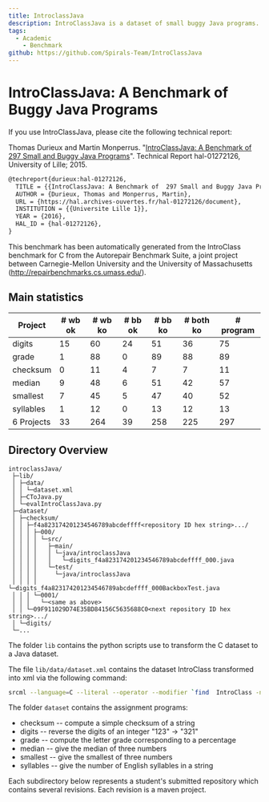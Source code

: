 ```yaml
---
title: IntroclassJava
description: IntroClassJava is a dataset of small buggy Java programs. This dataset is the Java version of the original dataset IntroClass that contains small buggy C programs.
tags:
  - Academic
	- Benchmark
github: https://github.com/Spirals-Team/IntroClassJava
---
```


# IntroClassJava: A Benchmark of Buggy Java Programs

If you use IntroClassJava, please cite the following technical report:

Thomas Durieux and Martin Monperrus. "[IntroClassJava: A Benchmark of  297 Small and Buggy Java Programs](https://hal.archives-ouvertes.fr/hal-01272126/document)". Technical Report hal-01272126, University of Lille; 2015. 

```latex
@techreport{durieux:hal-01272126,
  TITLE = {{IntroClassJava: A Benchmark of  297 Small and Buggy Java Programs}},
  AUTHOR = {Durieux, Thomas and Monperrus, Martin},
  URL = {https://hal.archives-ouvertes.fr/hal-01272126/document},
  INSTITUTION = {{Universite Lille 1}},
  YEAR = {2016},
  HAL_ID = {hal-01272126},
}
```


This benchmark has been automatically generated from the IntroClass benchmark for C from the Autorepair Benchmark Suite, a joint project between Carnegie-Mellon University and the University of Massachusetts (<http://repairbenchmarks.cs.umass.edu/>).

## Main statistics
| Project   | # wb ok | # wb ko | # bb ok | # bb ko | # both ko | # program |
|-----------|---------|---------|---------|---------|-----------|-----------|
| digits    |      15 |      60 |      24 |      51 |        36 |        75 |
| grade     |       1 |      88 |       0 |      89 |        88 |        89 |
| checksum  |       0 |      11 |       4 |       7 |         7 |        11 |
| median    |       9 |      48 |       6 |      51 |        42 |        57 |
| smallest  |       7 |      45 |       5 |      47 |        40 |        52 |
| syllables |       1 |      12 |       0 |      13 |        12 |        13 |
|6 Projects |      33 |     264 |      39 |     258 |       225 |       297 |


## Directory Overview

```
introclassJava/
 ├─lib/
 │ ├─data/
 │ │ └─dataset.xml
 │ ├─CToJava.py
 │ └─evalIntroClassJava.py
 ├─dataset/
 │ ├─checksum/
 │ │ ├─f4a823174201234546789abcdeffff<repository ID hex string>.../
 │ │ │ ├─000/
 │ │ │ │ └─src/
 │ │ │ │   ├─main/
 │ │ │ │   │ └─java/introclassJava
 │ │ │ │   │   └─digits_f4a823174201234546789abcdeffff_000.java
 │ │ │ │   └─test/
 │ │ │ │     └─java/introclassJava
 │ │ │ │       └─digits_f4a823174201234546789abcdeffff_000BackboxTest.java
 │ │ │ └─0001/
 │ │ │   └─<same as above>
 │ │ └─09F911029D74E35BD84156C5635688C0<next repository ID hex string>.../
 │ └─digits/
 └─...
 ```

The folder ```lib``` contains the python scripts use to transform the C dataset to a Java dataset.

The file ```lib/data/dataset.xml``` contains the dataset IntroClass transformed into xml via the following command: 
```bash
srcml --language=C --literal --operator --modifier `find  IntroClass -name "*.c"` -o IntroClassJava/lib/data/dataset.xml
```

The folder ```dataset``` contains the assignment programs:

* checksum -- compute a simple checksum of a string
* digits -- reverse the digits of an integer "123" -> "321"
* grade -- compute the letter grade corresponding to a percentage
* median -- give the median of three numbers
* smallest -- give the smallest of three numbers
* syllables -- give the number of English syllables in a string

Each subdirectory below represents a student's submitted repository which contains several revisions. Each revision is a maven project. 